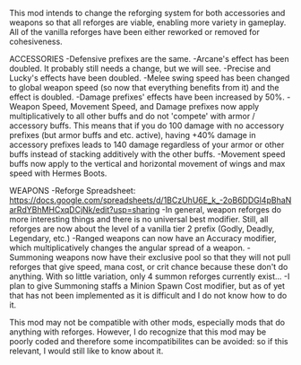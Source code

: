 This mod intends to change the reforging system for both accessories and weapons so that all reforges are viable, enabling more variety in gameplay. All of the vanilla reforges have been either reworked or removed for cohesiveness.

ACCESSORIES
-Defensive prefixes are the same.
-Arcane's effect has been doubled. It probably still needs a change, but we will see.
-Precise and Lucky's effects have been doubled.
-Melee swing speed has been changed to global weapon speed (so now that everything benefits from it) and the effect is doubled.
-Damage prefixes' effects have been increased by 50%.
-Weapon Speed, Movement Speed, and Damage prefixes now apply multiplicatively to all other buffs and do not 'compete' with armor / accessory buffs. This means that if you do 100 damage with no accessory prefixes (but armor buffs and etc. active), having +40% damage in accessory prefixes leads to 140 damage regardless of your armor or other buffs instead of stacking additively with the other buffs.
-Movement speed buffs now apply to the vertical and horizontal movement of wings and max speed with Hermes Boots.

WEAPONS
-Reforge Spreadsheet: https://docs.google.com/spreadsheets/d/1BCzUhU6E_k_-2oB6DDGl4pBhaNarRdYBhMHCxqDCjNk/edit?usp=sharing
-In general, weapon reforges do more interesting things and there is no universal best modifier. Still, all reforges are now about the level of a vanilla tier 2 prefix (Godly, Deadly, Legendary, etc.)
-Ranged weapons can now have an Accuracy modifier, which multiplicatively changes the angular spread of a weapon.
-Summoning weapons now have their exclusive pool so that they will not pull reforges that give speed, mana cost, or crit chance because these don't do anything. With so little variation, only 4 summon reforges currently exist...
-I plan to give Summoning staffs a Minion Spawn Cost modifier, but as of yet that has not been implemented as it is difficult and I do not know how to do it.

This mod may not be compatible with other mods, especially mods that do anything with reforges. However, I do recognize that this mod may be poorly coded and therefore some incompatibilites can be avoided: so if this relevant, I would still like to know about it.
